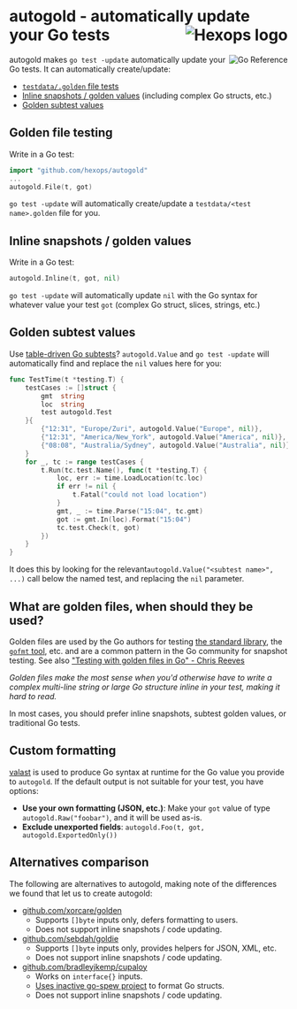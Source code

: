# autogold - automatically update your Go tests <a href="https://hexops.com"><img align="right" alt="Hexops logo" src="https://raw.githubusercontent.com/hexops/media/master/readme.svg"></img></a>

<a href="https://pkg.go.dev/badge/github.com/hexops/autogold"><img src="https://pkg.go.dev/badge/badge/github.com/hexops/autogold.svg" alt="Go Reference" align="right"></a>

autogold makes `go test -update` automatically update your Go tests. It can automatically create/update:

- [`testdata/.golden` file tests](#golden-file-testing)
- [Inline snapshots / golden values](#inline-snapshots-golden-values) (including complex Go structs, etc.)
- [Golden subtest values](#golden-subtest-values)

## Golden file testing

Write in a Go test:

```Go
import "github.com/hexops/autogold"
...
autogold.File(t, got)
```

`go test -update` will automatically create/update a `testdata/<test name>.golden` file for you.

## Inline snapshots / golden values

Write in a Go test:

```Go
autogold.Inline(t, got, nil)
```

`go test -update` will automatically update `nil` with the Go syntax for whatever value your test `got` (complex Go struct, slices, strings, etc.)

## Golden subtest values

Use [table-driven Go subtests](https://blog.golang.org/subtests)? `autogold.Value` and `go test -update` will automatically find and replace the `nil` values here for you:

```Go
func TestTime(t *testing.T) {
    testCases := []struct {
        gmt  string
        loc  string
        test autogold.Test
    }{
        {"12:31", "Europe/Zuri", autogold.Value("Europe", nil)},
        {"12:31", "America/New_York", autogold.Value("America", nil)},
        {"08:08", "Australia/Sydney", autogold.Value("Australia", nil)},
    }
    for _, tc := range testCases {
        t.Run(tc.test.Name(), func(t *testing.T) {
            loc, err := time.LoadLocation(tc.loc)
            if err != nil {
                t.Fatal("could not load location")
            }
            gmt, _ := time.Parse("15:04", tc.gmt)
            got := gmt.In(loc).Format("15:04")
            tc.test.Check(t, got)
        })
    }
}
```

It does this by looking for the relevant`autogold.Value("<subtest name>", ...)` call below the named test, and replacing the `nil` parameter.

## What are golden files, when should they be used?

Golden files are used by the Go authors for testing [the standard library](https://golang.org/src/go/doc/doc_test.go), the [`gofmt` tool](https://github.com/golang/go/blob/master/src/cmd/gofmt/gofmt_test.go#L124-L130), etc. and are a common pattern in the Go community for snapshot testing. See also ["Testing with golden files in Go" - Chris Reeves](https://medium.com/soon-london/testing-with-golden-files-in-go-7fccc71c43d3)

_Golden files make the most sense when you'd otherwise have to write a complex multi-line string or large Go structure inline in your test, making it hard to read._

In most cases, you should prefer inline snapshots, subtest golden values, or traditional Go tests.

## Custom formatting

[valast](https://github.com/hexops/valast) is used to produce Go syntax at runtime for the Go value you provide to `autogold`. If the default output is not suitable for your test, you have options:

- **Use your own formatting (JSON, etc.)**: Make your `got` value of type `autogold.Raw("foobar")`, and it will be used as-is.
- **Exclude unexported fields**: `autogold.Foo(t, got, autogold.ExportedOnly())`

## Alternatives comparison

The following are alternatives to autogold, making note of the differences we found that let us to create autogold:

- [github.com/xorcare/golden](https://pkg.go.dev/github.com/xorcare/golden)
    - Supports `[]byte` inputs only, defers formatting to users.
    - Does not support inline snapshots / code updating.
- [github.com/sebdah/goldie](https://pkg.go.dev/github.com/sebdah/goldie/v2)
    - Supports `[]byte` inputs only, provides helpers for JSON, XML, etc.
    - Does not support inline snapshots / code updating.
- [github.com/bradleyjkemp/cupaloy](https://pkg.go.dev/github.com/bradleyjkemp/cupaloy/v2)
    - Works on `interface{}` inputs.
    - [Uses inactive go-spew project](https://github.com/davecgh/go-spew/issues/128) to format Go structs.
    - Does not support inline snapshots / code updating.
